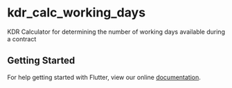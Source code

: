 # kdr_calc_working_days

KDR Calculator for determining the number of working days available during a contract

## Getting Started

For help getting started with Flutter, view our online
[documentation](https://flutter.io/).
